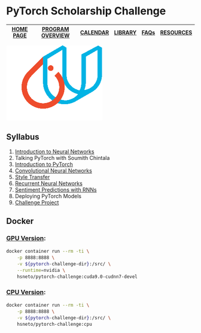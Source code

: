 # PyTorch Scholarship Challenge 

| [HOME PAGE](https://sites.google.com/udacity.com/pytorch-scholarship-facebook/home) | [PROGRAM OVERVIEW](https://sites.google.com/udacity.com/pytorch-scholarship-facebook/program-overview) | [CALENDAR](https://sites.google.com/udacity.com/pytorch-scholarship-facebook/calendar) | [LIBRARY](https://docs.google.com/spreadsheets/d/1HnlcuI3I-d3Cli__RxOgMrxmE3aiZ8Vw5ar14WoPVRo/edit#gid=1462963974) | [FAQs](https://sites.google.com/udacity.com/pytorch-scholarship-facebook/faqs) | [RESOURCES](https://sites.google.com/udacity.com/pytorch-scholarship-facebook/resources) |
|-------------------------------------------------------------------------------------|--------------------------------------------------------------------------------------------------------|----------------------------------------------------------------------------------------|--------------------------------------------------------------------------------------------------------------------|--------------------------------------------------------------------------------|------------------------------------------------------------------------------------------|

![logo](./docs/udacity-pytorch-256.png)

## Syllabus

1. [Introduction to Neural Networks](/intro-nn/)
1. Talking PyTorch with Soumith Chintala
1. [Introduction to PyTorch](/intro-pytorch/)
1. [Convolutional Neural Networks](/cnn/)
1. [Style Transfer](/style-transfer/)
1. [Recurrent Neural Networks](/rnn/)
1. [Sentiment Predictions with RNNs](/sentiment-rnn/)
1. Deploying PyTorch Models
1. [Challenge Project](/challenge-project/)

## Docker

### [GPU Version](Dockerfile.gpu):

```sh
docker container run --rm -ti \
    -p 8888:8888 \
    -v ${pytorch-challenge-dir}:/src/ \
    --runtime=nvidia \
    hsneto/pytorch-challenge:cuda9.0-cudnn7-devel
```

### [CPU Version](Dockerfile.cpu):

```sh
docker container run --rm -ti \
    -p 8888:8888 \
    -v ${pytorch-challenge-dir}:/src/ \
    hsneto/pytorch-challenge:cpu
```
